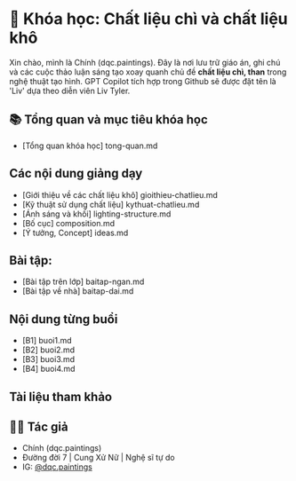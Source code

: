 # 🎨 Khóa học: Chất liệu chì và chất liệu khô

Xin chào, mình là Chính (dqc.paintings). Đây là nơi lưu trữ giáo án, ghi chú và các cuộc thảo luận sáng tạo xoay quanh chủ đề **chất liệu chì, than** trong nghệ thuật tạo hình. GPT Copilot tích hợp trong Github sẽ được đặt tên là 'Liv' dựa theo diễn viên Liv Tyler.

## 📚 Tổng quan và mục tiêu khóa học

- [Tổng quan khóa học] tong-quan.md

## Các nội dung giảng dạy

- [Giới thiệu về các chất liệu khô] gioithieu-chatlieu.md
- [Kỹ thuật sử dụng chất liệu] kythuat-chatlieu.md
- [Ánh sáng và khối] lighting-structure.md
- [Bố cục] composition.md
- [Ý tưởng, Concept] ideas.md

## Bài tập:

- [Bài tập trên lớp] baitap-ngan.md
- [Bài tập về nhà] baitap-dai.md

## Nội dung từng buổi

- [B1] buoi1.md
- [B2] buoi2.md
- [B3] buoi3.md
- [B4] buoi4.md

## Tài liệu tham khảo

## 🧑‍🎨 Tác giả

- Chính (dqc.paintings)  
- Đường đời 7 | Cung Xử Nữ | Nghệ sĩ tự do  
- IG: [@dqc.paintings](https://instagram.com/dqc.paintings)
